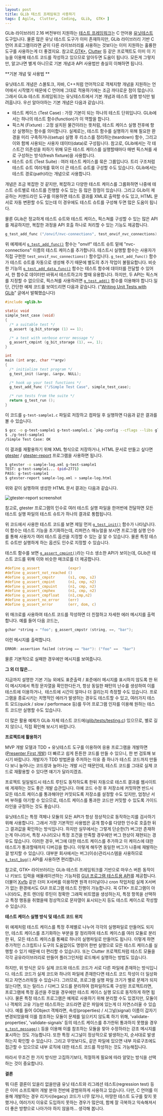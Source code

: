 ```yaml
---
layout: post
title: GLib 테스트 프레임워크 사용하기
tags: [ Agile,  Clutter,  Coding,  GLib,  GTK+ ]
---
```


GLib 라이브러리 2.16 버전부터 지원하는 [테스트 프레임워크](http://library.gnome.org/devel/glib/stable/glib-Testing.html)는 C 언어용 [유닛테스트](http://en.wikipedia.org/wiki/Unit_testing) 도구입니다. 물론 많은 유닛 테스트 도구가 이미 존재하지만, GLib 라이브러리 기반 C 언어 프로그램이라면 굳이 다른 라이브러리를 사용하는 것보다는 이미 지원하는 훌륭한 도구를 사용하는게 더 좋겠지요. 참고로,[GTK+](http://www.gtk.org/), [Clutter](http://clutter-project.org/) 등 같은 프로젝트도 이미 이 기능을 이용해 테스트 코드를 작성하고 있으므로 알아두면 도움이 됩니다. 모든게 그렇지만, 알고나면 별게 아니므로 기본 개념과 API 사용법만 충실히 이해하면 됩니다.

**기본 개념 및 사용법
**

유닛테스트 개념은 스몰토크, 자바, C++처럼 언어적으로 객체지향 개념을 지원하는 언어에서 시작했기 때문에 C 언어에 그대로 적용하기에는 조금 까다로운 점이 많습니다. 그래서 GLib 테스트 프레임워크는 유닛테스트에서 기본 개념과 테스트 실행 방식만 빌려옵니다. 우선 알아야하는 기본 개념은 다음과 같습니다.

-   테스트 케이스 (Test Case) : 가장 기본이 되는 하나의 테스트 단위입니다. GLib에서는 하나의 테스트 함수(function)가 이 역할을 합니다.
-   픽스쳐 (Fixture) : 고정 설치된 물건이라는 뜻처럼, 테스트 케이스 실행 전후에 항상 실행하는 함수를 의미합니다. 실제로는, 테스트 함수를 실행하기 위해 필요한 환경을 미리 구축하거나(setup) 실행 후 리소스를 정리하는(teardown) 함수, 그리고 이와 함께 사용되는 사용자 데이터(data)로 구성됩니다. 참고로, GLib에서는 각 테스트간 의존성을 피하기 위해 모든 테스트 케이스를 실행할때마다 매번 픽스쳐를 새로 구성하는 방식(fresh fixture)을 사용합니다.
-   테스트 슈트 (Test Suite) : 여러 테스트 케이스를 묶은 그룹입니다. 트리 구조처럼 테스트 슈트 여러개를 묶어 더 큰 테스트 슈트를 구성할 수도 있습니다. GLib에서는 테스트 경로(path)라는 개념으로 사용합니다.

개념은 조금 복잡한 것 같지만, 복잡하고 다양한 테스트 케이스를 그룹화하면 나중에 테스트 슈트별로 테스트를 진행할 수도 있는 등 많은 장점이 있습니다. 그리고 GLib이 제공하는 커맨드라인 도구를 이용하면 테스트 결과를 XML로 출력할 수도 있고, HTML 문서로 자동 변환할 수도 있는데 이 경우에도 테스트 슈트를 구성해 두면 많은 도움이 됩니다.

물론 GLib은 정교하게 테스트 슈트와 테스트 케이스, 픽스쳐를 구성할 수 있는 많은 API를 제공하지만, 복잡한 과정을 API 호출 하나로 처리할 수 있는 기능도 제공합니다.

```c
g_test_add_func ("/onvif/nvc-connections", test_onvif_nvc_connections);
```

위 예제에서 [`g_test_add_func()`](http://library.gnome.org/devel/glib/stable/glib-Testing.html#g-test-add-func) 함수는 "onvif" 테스트 슈트 밑에 "nvc-connections" 이름의 테스트 케이스를 추가합니다. 테스트시 실행할 함수는 사용자가 직접 구현한 `test_onvif_nvc_connections()` 함수입니다. `g_test_add_func()` 함수가 테스트 슈트를 자동으로 생성해 주기 때문에 별도의 추가 작업이 불필요합니다. 비슷한 기능의 [`g_test_add_data_func()`](http://library.gnome.org/devel/glib/stable/glib-Testing.html#g-test-add-data-func) 함수는 테스트 함수에 데이터를 전달할 수 있어서, 한 함수로 데이터만 바꿔서 테스트하고자 할때 유용합니다. 하지만, 두 API는 픽스쳐를 지정할 수 없으므로, 픽스쳐를 사용하려면 [`g_test_add()`](http://library.gnome.org/devel/glib/stable/glib-Testing.html#g-test-add) 함수를 이용해야 합니다.일단, 간단한 예제 코드를 보여드리면 다음과 같습니다. ("[Writing Unit Tests with GLib](http://blogs.gnome.org/timj/2008/06/24/23062008-writing-unit-tests-with-glib/)" 글에서 발췌했습니다)

```c
#include <glib.h>

static void
simple_test_case (void)
{
  /* a suitable test */
  g_assert (g_bit_storage (1) == 1);

  /* a test with verbose error message */
  g_assert_cmpint (g_bit_storage (1), ==, 1);
}

int
main (int argc, char **argv)
{
  /* initialize test program */
  g_test_init (&argc, &argv, NULL);

  /* hook up your test functions */
  g_test_add_func ("/Simple Test Case", simple_test_case);

  /* run tests from the suite */
  return g_test_run ();
}
```

이 코드를 `g-test-sample1.c` 파일로 저장하고 컴파일 후 실행하면 다음과 같은 결과를 볼 수 있습니다.

```sh
$ gcc -o g-test-sample1 g-test-sample1.c `pkg-config --cflags --libs glib-2.0`
$ ./g-test-sample1
/Simple Test Case: OK
```

이 결과를 재활용하기 위해 XML 형식으로 저장하거나, HTML 문서로 만들고 싶다면 [gtester](http://library.gnome.org/devel/glib/stable/gtester.html) / [gtester-report](http://library.gnome.org/devel/glib/stable/gtester-report.html) 프로그램을 사용하면 됩니다.

```sh
$ gtester -o sample-log.xml g-test-sample1
TEST: g-test-sample1... (pid=2771)
PASS: g-test-sample1
$ gtester-report sample-log.xml > sample-log.html
```

위와 같이 실행하여 생성한 HTML 문서 결과는 다음과 같습니다.

![](/figures/gtester-report-screenshot.png "gtester-report screenshot")

참고로, gtester 프로그램의 인수로 여러 테스트 실행 파일을 한꺼번에 전달하면 모든 테스트 실행 파일의 테스트 슈트가 하나의 결과로 통합됩니다.

위 코드에서 사용한 테스트 코드를 보면 제일 먼저 [`g_test_init()`](http://library.gnome.org/devel/glib/stable/glib-Testing.html#g-test-init) 함수가 나타납니다. 이 함수는 테스트 기능을 초기화하는데, 리퍼런스 매뉴얼을 보시면 프로그램 실행 인수를 통해 사용자가 여러 테스트 옵션을 지정할 수 있는 걸 알 수 있습니다. 물론 특정 테스트 슈트만 실행하게 하는 옵션도 인수로 지정할 수 있습니다.

테스트 함수를 보면 [`g_assert_cmpint()`](http://library.gnome.org/devel/glib/stable/glib-Testing.html#g-assert-cmpint)라는 다소 생소한 API가 보이는데, GLib은 테스트 코드를 위해 이와 비슷한 매크로를 더 제공합니다.

```c
#define g_assert             (expr)
#define g_assert_not_reached ()
#define g_assert_cmpstr      (s1, cmp, s2)
#define g_assert_cmpint      (n1, cmp, n2)
#define g_assert_cmpuint     (n1, cmp, n2)
#define g_assert_cmphex      (n1, cmp, n2)
#define g_assert_cmpfloat    (n1,cmp,n2)
#define g_assert_no_error    (err)
#define g_assert_error       (err, dom, c)
```

위 매크로를 사용하여 테스트 코드를 작성하면 더 친절하고 자세한 에러 메시지를 출력합니다. 예를 들어 다음 코드는,

```c
gchar *string = "foo"; g_assert_cmpstr (string, ==, "bar");
```

이런 메시지를 출력합니다.

```c
ERROR: assertion failed (string == "bar"): ("foo" ==  "bar")
```

물론 기본적으로 실패한 경우에만 메시지를 보여줍니다.

**그 외 더 많은...**

지금까지 설명한 기본 기능 외에도 표준출력 / 표준에러 메시지를 표시하지 않도록 한 뒤 이 메시지에서 특정 문자열을 확인한다든가, 항상 동일한 패턴의 난수를 생성하여 이를 테스트에 이용하거나,  테스트에 시간이 얼마나 더 걸리는지 측정할 수도 있습니다. 프로그램을 종료시키는 치명적인 에러가 발생하는 경우도 테스트할 수 있고, 여러가지 테스트 모드(quick / slow / performace 등)를 두어 프로그램 인자를 이용해 원하는 테스트 코드만 실행할 수도 있습니다.

더 많은 활용 예제가 GLib 자체 테스트 코드에([glib/tests/testing.c](http://git.gnome.org/browse/glib/tree/glib/tests/testing.c)) 있으므로, 별로 길지 않으니, 직접 확인해 보시기 바랍니다.

**프로젝트에 활용하기**

MVP 개발 모델과 TDD + 유닛테스트 도구를 이용하여 응용 프로그램을 개발하면([Presenter First 개발](/2008/12/17/presenter-first-development/)) 더 빠르고 쉽게 튼튼한 코드를 만들 수 있으니, 한 번 검토해 보시기 바랍니다. 개발자가 TDD 방법론을 주저하는 이유 중 하나가 테스트 코드까지 만들다 보니 늘어나는 코드량과 늘어나는 개발 시간 때문인데, 테스트 코드를 그대로 실제 코드로 재활용할 수 있다면 얘기가 달라지겠죠.

프로젝트 일일빌드시 테스트 루틴도 동작하도록 한뒤 자동으로 테스트 결과를 웹사이트에 게재하는 것도 좋은 개발 습관입니다. 아예 코드 수정 후 저장소에 커밋하면 반드시 모든 테스트 케이스를 통과해야만 커밋되도록 저장소를 설정할 수도 있지만, 엄청난 서버 부하를 야기할 수 있으므로, 테스트 케이스를 통과한 코드만 커밋할 수 있도록 가이드라인을 규정하는 것도 좋습니다.

유닛테스트는 특정 객체나 모듈의 모든 API가 항상 정상적으로 동작하는지를 검사하기 위해 사용합니다. 그래서 가장 기본적인 사용법은 공개 함수를 다양한 인수로 호출한 뒤 그 결과값을 확인하는 방식입니다. 하지만 실무에서는 그렇게 단순한(?) 버그만 존재하는게 아니라서, 특정 시나리오나 특정 조건을 만족할 경우에만 버그 현상이 재현되는 경우도 많습니다. 이러한 경우, 버그에 대한 테스트 케이스를 추가하고 이 케이스에 대한 테스트가 통과할때까지 디버깅을 합니다. 이렇게 해두면 동일한 버그가 나중에 재발하는 걸 방지할 수 있습니다. 대부분 회사에서는 버그(이슈)관리시스템을 사용하므로 [`g_test_bug()`](http://library.gnome.org/devel/glib/stable/glib-Testing.html#g-test-bug) API를 사용하면 편리합니다.

참고로, GTK+ 라이브러리는 GLib 테스트 프레임워크를 기반으로 마우스 버튼 동작이나 키보드 입력을 에뮬레이션하는 기능처럼 [GUI 프로그램 테스트용 API](http://library.gnome.org/devel/gtk/stable/gtk-Testing.html)를 제공합니다. 더불어 [Xvfb](http://en.wikipedia.org/wiki/Xvfb) 같은 더미 X서버를 이용하면 원격 터미널이나 cron 작업처럼 실제 X서버가 없는 환경에서도 GUI 프로그램 테스트 진행이 가능합니다. 꼭 GTK+ 프로그램이 아니더라도, 폰트 렌더링 루틴이 정확한 그래픽 비트맵을 생성하는지, 특정 항목을 선택하고 특정 행동을 취했을때 정상적으로 문자열이 표시되는지 등도 테스트 케이스로 작성할 수 있습니다.

**테스트 케이스 실행 방식 및 테스트 코드 위치**

위 예제처럼 테스트 케이스를 특정 주제별로 나누어 각각의 실행파일로 만들어도 되지만, 테스트 케이스를 초기화하는 부분을 잘 정리하여 테스트 케이스를 여러 모듈로 분리한 뒤,  모든 테스트 케이스를 통째로 하나의 실행파일로 만들어도 됩니다. 이렇게 하면 추가적인 스크립트나 도구의 도움없이도 명령어 한번 실행으로 모든 테스트 케이스를 실행할 수 있기 때문에 더 편리할 수 있습니다. 또는 Clutter 프로젝트처럼 테스트 모듈을 각각 공유라이브러리로 만들어 플러그인처럼 로드해서 실행하는 방법도 있습니다.

하지만, 위 방식은 모두 실제 코드와 테스트 코드가 서로 다른 파일에 존재하는 방식입니다. 테스트 코드가 실제 코드와 하나의 파일에 존재한다면 테스트 코드 작성이 더 일상화되고 자연스러워질 수 있습니다. 그러므로, 프로그램 실행 파일 크기가 별로 문제가 되지 않는다면, 또는 릴리스 / 디버그 모드를 분리하여 컴파일하도록 구성된 프로젝트라면,  프로그램에 특정 옵션을 주었을 경우에만 테스트 케이스 실행 모드로 동작하게 하면 됩니다. 물론 특정 테스트 프로그램은 예제로 사용하기 위해 분리할 수도 있겠지만, 모듈이나 객체의 고유 기능만 테스트하는 코드라면 같은 파일에 있는게 더 자연스러울 수 있습니다. 예를 들어 GObject 객체라면, 속성(properties) / 시그널(signal) 이름이 갑자기 변경되었을때 이를 참조하는 모듈이 문제를 일으키지 않도록 하기 위해, 'validate-properties', 'validate-signals' 등의 테스트 케이스를 추가한뒤 통과하지 못했을 경우 [`g_test_message()`](http://library.gnome.org/devel/glib/stable/glib-Testing.html#g-test-message) 등을 이용해 이를 참조하는 모듈을 찾아 수정하라는 강조 메시지를 표시하는 것도 가능합니다. 또한 특정 시그널이 정상적으로 발생하는지, 순서대로 발생하는지 확인할 수 있습니다. 그리고 무엇보다도, 같은 파일에 있으면 내부 자료구조에도 접근할 수 있으므로 내부 로직에 대한 테스트 코드를 작성하는 것도 가능해집니다.

따라서 무조건 한 가지 방식만 고집하기보다, 적절하게 필요에 따라 알맞는 방식을 선택하는 것이 중요합니다.

**결론**

뭐 다른 결론이 있을리 없을만큼 유닛 테스트와 리그레션 테스트(regression test) 등은 이미 소프트웨어 개발 분야 전반에 광범위하게 사용하고 있습니다. 다만, C 언어를 이용해 개발하는 경우 리거시(legacy) 코드가 너무 많거나, 마땅한 테스트 도구를 찾지 못했거나, 여러가지 이유로 도입하지 못하는 경우가 많은데, 함께 잘 극복하고 익숙해져서 더 좋은 방향으로 나아가야 하지 않을까... 생각해 봅니다.
